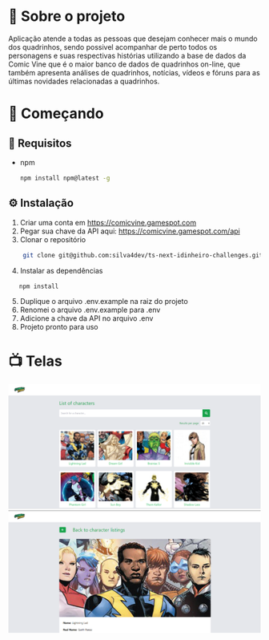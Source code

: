 # 📙 Sobre o projeto
Aplicação atende a todas as pessoas que desejam conhecer mais o mundo dos quadrinhos, sendo possivel acompanhar de perto todos os personagens e suas respectivas histórias utilizando a base de dados da Comic Vine que é o maior banco de dados de quadrinhos on-line, que também apresenta análises de quadrinhos, notícias, vídeos e fóruns para as últimas novidades relacionadas a quadrinhos.

# 🏃 Começando
## 📝 Requisitos
* npm
  ```sh
  npm install npm@latest -g
  ```
## ⚙️ Instalação
1. Criar uma conta em https://comicvine.gamespot.com
2. Pegar sua chave da API aqui: https://comicvine.gamespot.com/api
3. Clonar o repositório
```sh
    git clone git@github.com:silva4dev/ts-next-idinheiro-challenges.git
```
4. Instalar as dependências
```sh
   npm install
```
5. Duplique o arquivo .env.example na raiz do projeto
6. Renomei o arquivo .env.example para .env
7. Adicione a chave da API no arquivo .env
8. Projeto pronto para uso

# 📺 Telas
![Listagem dos personagens](./doc/screen1.png)
![Detalhes de um personagem](./doc/screen2.png)
